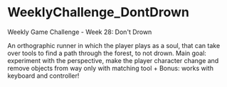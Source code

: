 # WeeklyChallenge_DontDrown
Weekly Game Challenge - Week 28: Don't Drown

An orthographic runner in which the player plays as a soul, that can take over tools to find a path through the forest, to not drown.
Main goal: experiment with the perspective, make the player character change and remove objects from way only with matching tool + Bonus: works with keyboard and controller!
